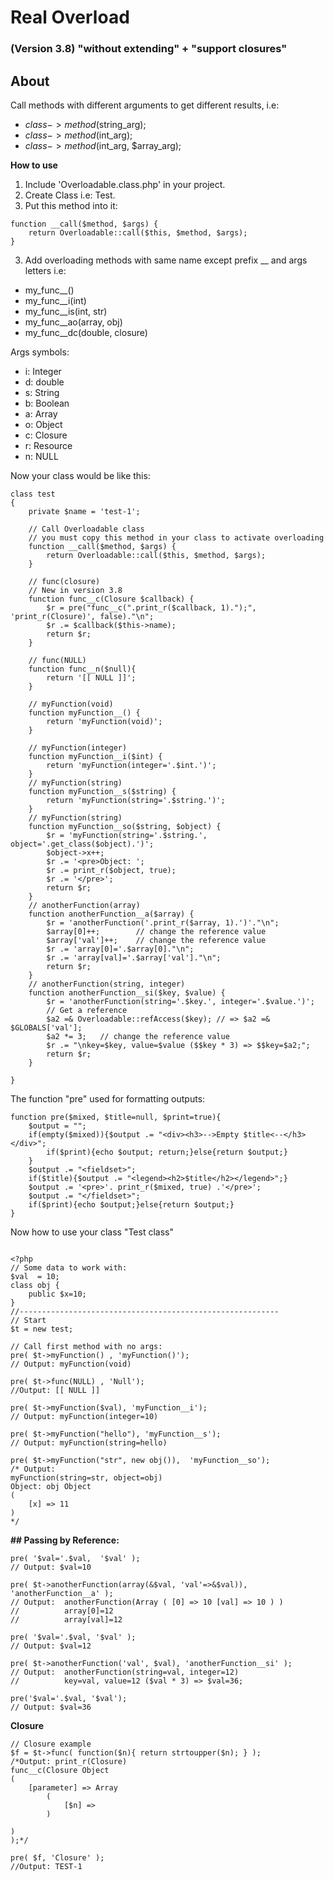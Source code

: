 # Real Overload 
### (Version 3.8) "without extending" + "support closures"

## About
Call methods with different arguments to get different results, i.e:
- $class->method($string_arg);
- $class->method($int_arg);
- $class->method($int_arg, $array_arg);

**How to use**

1) Include 'Overloadable.class.php' in your project.
1) Create Class i.e: Test.
2) Put this method into it:
```
function __call($method, $args) {
	return Overloadable::call($this, $method, $args);
}
```
3) Add overloading methods with same name except prefix __ and args letters i.e:
 - my_func__()
 - my_func__i(int)
 - my_func__is(int, str)
 - my_func__ao(array, obj)
 - my_func__dc(double, closure)

Args symbols:

- i: Integer
- d: double
- s: String
- b: Boolean
- a: Array
- o: Object
- c: Closure
- r: Resource
- n: NULL

Now your class would be like this:
```
class test 
{
	private $name = 'test-1';
	
	// Call Overloadable class 
	// you must copy this method in your class to activate overloading
	function __call($method, $args) {
		return Overloadable::call($this, $method, $args);
	}
	
	// func(closure)
	// New in version 3.8
	function func__c(Closure $callback) {
		$r = pre("func__c(".print_r($callback, 1).");", 'print_r(Closure)', false)."\n";
		$r .= $callback($this->name);
		return $r;
	}
	
	// func(NULL)
	function func__n($null){
		return '[[ NULL ]]';
	}
	
    // myFunction(void)
    function myFunction__() {
        return 'myFunction(void)';
    }
	
    // myFunction(integer)
    function myFunction__i($int) {
        return 'myFunction(integer='.$int.')';
    }
    // myFunction(string)
    function myFunction__s($string) {
        return 'myFunction(string='.$string.')';
    }    
    // myFunction(string)
    function myFunction__so($string, $object) {
        $r = 'myFunction(string='.$string.', object='.get_class($object).')';
		$object->x++;
        $r .= '<pre>Object: ';
        $r .= print_r($object, true);
        $r .= '</pre>';
		return $r;
    }
    // anotherFunction(array)
    function anotherFunction__a($array) {
        $r = 'anotherFunction('.print_r($array, 1).')'."\n";
        $array[0]++;        // change the reference value
        $array['val']++;    // change the reference value
		$r .= 'array[0]='.$array[0]."\n";
		$r .= 'array[val]='.$array['val']."\n";
		return $r;
    }
    // anotherFunction(string, integer)
    function anotherFunction__si($key, $value) {
        $r = 'anotherFunction(string='.$key.', integer='.$value.')';
        // Get a reference
        $a2 =& Overloadable::refAccess($key); // => $a2 =& $GLOBALS['val'];
        $a2 *= 3;   // change the reference value
		$r .= "\nkey=$key, value=$value ($$key * 3) => $$key=$a2;";
		return $r;
    }

}
```
The function "pre" used for formatting outputs:
```
function pre($mixed, $title=null, $print=true){
	$output = "";
	if(empty($mixed)){$output .= "<div><h3>-->Empty $title<--</h3></div>";
		if($print){echo $output; return;}else{return $output;}
	}
	$output .= "<fieldset>";
	if($title){$output .= "<legend><h2>$title</h2></legend>";}
	$output .= '<pre>'. print_r($mixed, true) .'</pre>';
	$output .= "</fieldset>";
	if($print){echo $output;}else{return $output;}
}
```
Now how to use your class "Test class"
```

<?php
// Some data to work with:
$val  = 10;
class obj {
    public $x=10;
}
//----------------------------------------------------------
// Start
$t = new test;

// Call first method with no args:
pre( $t->myFunction() , 'myFunction()'); 
// Output: myFunction(void)

pre( $t->func(NULL) , 'Null');
//Output: [[ NULL ]]

pre( $t->myFunction($val), 'myFunction__i');
// Output: myFunction(integer=10)

pre( $t->myFunction("hello"), 'myFunction__s');
// Output: myFunction(string=hello)

pre( $t->myFunction("str", new obj()),  'myFunction__so');
/* Output: 
myFunction(string=str, object=obj)
Object: obj Object
(
    [x] => 11
)
*/

```
**## Passing by Reference:**


```
pre( '$val='.$val,  '$val' );
// Output: $val=10

pre( $t->anotherFunction(array(&$val, 'val'=>&$val)), 'anotherFunction__a' );
// Output: 	anotherFunction(Array ( [0] => 10 [val] => 10 ) )
//			array[0]=12
//			array[val]=12

pre( '$val='.$val, '$val' );
// Output: $val=12

pre( $t->anotherFunction('val', $val), 'anotherFunction__si' );
// Output: 	anotherFunction(string=val, integer=12)
// 			key=val, value=12 ($val * 3) => $val=36;

pre('$val='.$val, '$val');
// Output: $val=36

```
**Closure**
```
// Closure example
$f = $t->func( function($n){ return strtoupper($n); } );
/*Output: print_r(Closure)
func__c(Closure Object
(
    [parameter] => Array
        (
            [$n] => 
        )

)
);*/

pre( $f, 'Closure' );
//Output: TEST-1
```


 
